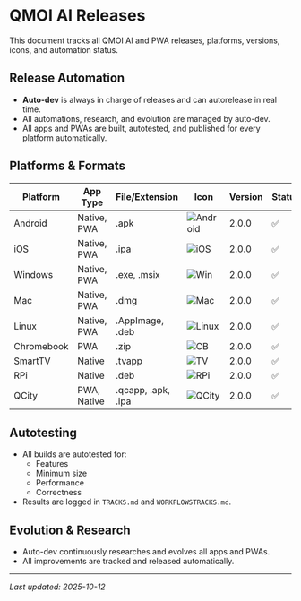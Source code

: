 # QMOI AI Releases

This document tracks all QMOI AI and PWA releases, platforms, versions, icons, and automation status.

## Release Automation
- **Auto-dev** is always in charge of releases and can autorelease in real time.
- All automations, research, and evolution are managed by auto-dev.
- All apps and PWAs are built, autotested, and published for every platform automatically.

## Platforms & Formats
| Platform    | App Type         | File/Extension      | Icon | Version | Status |
|-------------|------------------|---------------------|------|---------|--------|
| Android     | Native, PWA      | .apk                | ![Android](Qmoi_apps/qmoi-space/android/qmoi_space_pwa.png) | 2.0.0 | ✅ |
| iOS         | Native, PWA      | .ipa                | ![iOS](Qmoi_apps/qmoi-space/ios/qmoi_space_pwa.png) | 2.0.0 | ✅ |
| Windows     | Native, PWA      | .exe, .msix         | ![Win](Qmoi_apps/qmoi-space/windows/qmoi_space_pwa.png) | 2.0.0 | ✅ |
| Mac         | Native, PWA      | .dmg                | ![Mac](Qmoi_apps/qmoi-space/mac/qmoi_space_pwa.png) | 2.0.0 | ✅ |
| Linux       | Native, PWA      | .AppImage, .deb     | ![Linux](Qmoi_apps/qmoi-space/linux/qmoi_space_pwa.png) | 2.0.0 | ✅ |
| Chromebook  | PWA              | .zip                | ![CB](Qmoi_apps/chromebook/qmoi_ai.png) | 2.0.0 | ✅ |
| SmartTV     | Native           | .tvapp              | ![TV](Qmoi_apps/qcity/smarttv/qcity_pwa.png) | 2.0.0 | ✅ |
| RPi         | Native           | .deb                | ![RPi](Qmoi_apps/qcity/linux/qcity_pwa.png) | 2.0.0 | ✅ |
| QCity       | PWA, Native      | .qcapp, .apk, .ipa  | ![QCity](Qmoi_apps/qcity/qcity_pwa.png) | 2.0.0 | ✅ |

## Autotesting
- All builds are autotested for:
  - Features
  - Minimum size
  - Performance
  - Correctness
- Results are logged in `TRACKS.md` and `WORKFLOWSTRACKS.md`.

## Evolution & Research
- Auto-dev continuously researches and evolves all apps and PWAs.
- All improvements are tracked and released automatically.

---

_Last updated: 2025-10-12_
